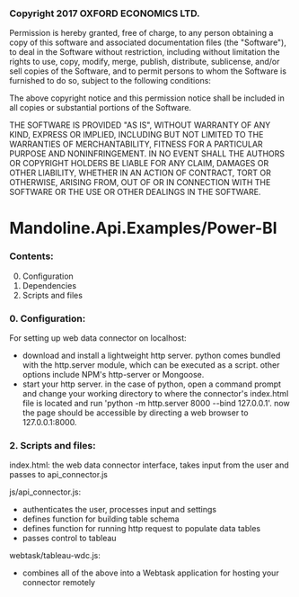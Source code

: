### Copyright 2017 OXFORD ECONOMICS LTD.

Permission is hereby granted, free of charge, to any person obtaining a copy of this software and associated documentation files (the "Software"), to deal in the Software without restriction, including without limitation the rights to use, copy, modify, merge, publish, distribute, sublicense, and/or sell copies of the Software, and to permit persons to whom the Software is furnished to do so, subject to the following conditions:

The above copyright notice and this permission notice shall be included in all copies or substantial portions of the Software.

THE SOFTWARE IS PROVIDED "AS IS", WITHOUT WARRANTY OF ANY KIND, EXPRESS OR IMPLIED, INCLUDING BUT NOT LIMITED TO THE WARRANTIES OF MERCHANTABILITY, FITNESS FOR A PARTICULAR PURPOSE AND NONINFRINGEMENT. IN NO EVENT SHALL THE AUTHORS OR COPYRIGHT HOLDERS BE LIABLE FOR ANY CLAIM, DAMAGES OR OTHER LIABILITY, WHETHER IN AN ACTION OF CONTRACT, TORT OR OTHERWISE, ARISING FROM, OUT OF OR IN CONNECTION WITH THE SOFTWARE OR THE USE OR OTHER DEALINGS IN THE SOFTWARE.

# Mandoline.Api.Examples/Power-BI

### Contents:
0. Configuration
1. Dependencies
2. Scripts and files

### 0. Configuration:

For setting up web data connector on localhost:
  - download and install a lightweight http server. python comes bundled with the http.server module, which can be executed as a script. other options include NPM's http-server or Mongoose.
  - start your http server. in the case of python, open a command prompt and change your working directory to where the connector's index.html file is located and run 'python -m http.server 8000 --bind 127.0.0.1'. now the page should be accessible by directing a web browser to 127.0.0.1:8000.

### 2. Scripts and files:

index.html: the web data connector interface, takes input from the user and passes to api_connector.js

js/api_connector.js: 
  - authenticates the user, processes input and settings
  - defines function for building table schema
  - defines function for running http request to populate data tables
  - passes control to tableau

webtask/tableau-wdc.js: 
  - combines all of the above into a Webtask application for hosting your connector remotely
